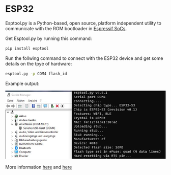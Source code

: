 # ESP32

Esptool.py is a Python-based, open source, platform independent utility to communicate with the ROM bootloader in [Espressif SoCs](https://www.espressif.com/en/products/socs).

Get Esptool.py by running this command:

```sh
pip install esptool
```

Run the follwing command to connect with the ESP32 device and get some details on the tpye of hardware:

```sh
esptool.py -p COM4 flash_id
```

Example output:

![esptool](_esptool1.jpg)

More information [here](https://docs.espressif.com/projects/esp-idf/en/latest/esp32/get-started/establish-serial-connection.html) and [here](https://docs.espressif.com/projects/esptool/en/latest/esp32/)
